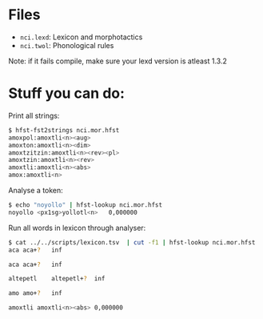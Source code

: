 # Files

* `nci.lexd`: Lexicon and morphotactics
* `nci.twol`: Phonological rules

Note: if it fails compile, make sure your lexd version is atleast 1.3.2

# Stuff you can do:

Print all strings:

```bash
$ hfst-fst2strings nci.mor.hfst
amoxpol:amoxtli<n><aug>
amoxton:amoxtli<n><dim>
amoxtzitzin:amoxtli<n><rev><pl>
amoxtzin:amoxtli<n><rev>
amoxtli:amoxtli<n><abs>
amox:amoxtli<n>
```

Analyse a token:

```bash
$ echo "noyollo" | hfst-lookup nci.mor.hfst 
noyollo	<px1sg>yollotl<n>	0,000000
```

Run all words in lexicon through analyser:

```bash
$ cat ../../scripts/lexicon.tsv  | cut -f1 | hfst-lookup nci.mor.hfst 
aca	aca+?	inf

aca	aca+?	inf

altepetl	altepetl+?	inf

amo	amo+?	inf

amoxtli	amoxtli<n><abs>	0,000000

```
